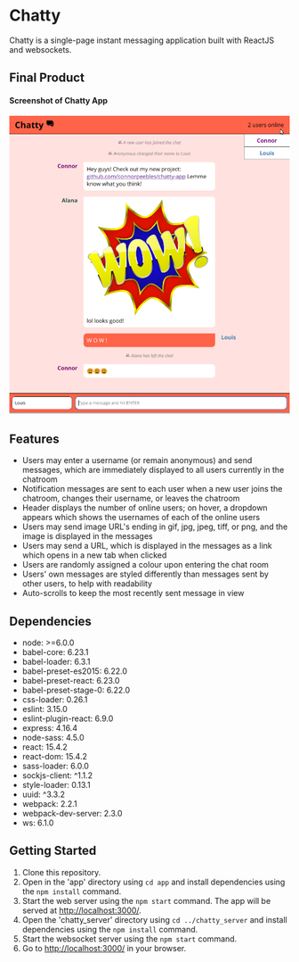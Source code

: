 # Chatty

Chatty is a single-page instant messaging application built with ReactJS and websockets.

## Final Product

#### Screenshot of Chatty App
![screenshot](https://github.com/connorpeebles/chatty-app/blob/master/images/chatty_screenshot.png)

## Features

- Users may enter a username (or remain anonymous) and send messages, which are immediately displayed to all users currently in the chatroom
- Notification messages are sent to each user when a new user joins the chatroom, changes their username, or leaves the chatroom
- Header displays the number of online users; on hover, a dropdown appears which shows the usernames of each of the online users
- Users may send image URL's ending in gif, jpg, jpeg, tiff, or png, and the image is displayed in the messages
- Users may send a URL, which is displayed in the messages as a link which opens in a new tab when clicked
- Users are randomly assigned a colour upon entering the chat room
- Users' own messages are styled differently than messages sent by other users, to help with readability
- Auto-scrolls to keep the most recently sent message in view

## Dependencies

- node: >=6.0.0
- babel-core: 6.23.1
- babel-loader: 6.3.1
- babel-preset-es2015: 6.22.0
- babel-preset-react: 6.23.0
- babel-preset-stage-0: 6.22.0
- css-loader: 0.26.1
- eslint: 3.15.0
- eslint-plugin-react: 6.9.0
- express: 4.16.4
- node-sass: 4.5.0
- react: 15.4.2
- react-dom: 15.4.2
- sass-loader: 6.0.0
- sockjs-client: ^1.1.2
- style-loader: 0.13.1
- uuid: ^3.3.2
- webpack: 2.2.1
- webpack-dev-server: 2.3.0
- ws: 6.1.0

## Getting Started

1. Clone this repository.
2. Open in the 'app' directory using `cd app` and install dependencies using the `npm install` command.
3. Start the web server using the `npm start` command. The app will be served at <http://localhost:3000/>.
4. Open the 'chatty_server' directory using `cd ../chatty_server` and install dependencies using the `npm install` command.
5. Start the websocket server using the `npm start` command.
6. Go to <http://localhost:3000/> in your browser.